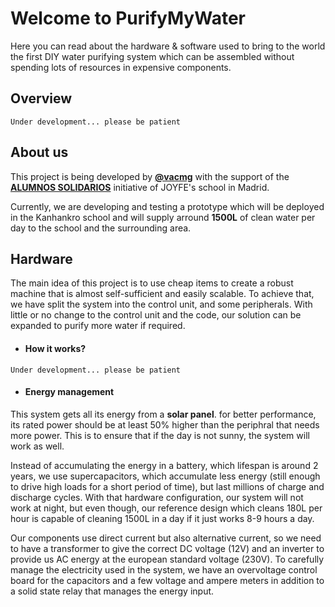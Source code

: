 # Welcome to PurifyMyWater
Here you can read about the hardware & software used to bring to the world the first DIY water purifying system which can be assembled without spending lots of resources in expensive components.

## Overview
`Under development... please be patient`

## About us
This project is being developed by [**@vacmg**](https://github.com/vacmg) with the support of the [**ALUMNOS SOLIDARIOS**](https://www.joyfe.es/gente-joyfe/alumnos-solidarios/) initiative of JOYFE's school in Madrid.

Currently, we are developing and testing a prototype which will be deployed in the Kanhankro school and will supply arround **1500L** of clean water per day to the school and the surrounding area.

## Hardware
The main idea of this project is to use cheap items to create a robust machine that is almost self-sufficient and easily scalable. To achieve that, we have split the system into the control unit, and some peripherals. With little or no change to the control unit and the code, our solution can be expanded to purify more water if required.

- #### How it works?

`Under development... please be patient`

- #### Energy management

This system gets all its energy from a **solar panel**. for better performance, its rated power should be at least 50% higher than the periphral that needs more power. This is to ensure that if the day is not sunny, the system will work as well.

Instead of accumulating the energy in a battery, which lifespan is around 2 years, we use supercapacitors, which accumulate less energy (still enough to drive high loads for a short period of time), but last millions of charge and discharge cycles. With that hardware configuration, our system will not work at night, but even though, our reference design which cleans 180L per hour is capable of cleaning 1500L in a day if it just works 8-9 hours a day.

Our components use direct current but also alternative current, so we need to have a transformer to give the correct DC voltage (12V) and an inverter to provide us AC energy at the european standard voltage (230V). To carefully manage the electricity used in the system, we have an overvoltage control board for the capacitors and a few voltage and ampere meters in addition to a solid state relay that manages the energy input.
